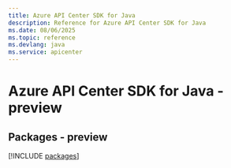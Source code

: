 ```yaml
---
title: Azure API Center SDK for Java
description: Reference for Azure API Center SDK for Java
ms.date: 08/06/2025
ms.topic: reference
ms.devlang: java
ms.service: apicenter
---
```

# Azure API Center SDK for Java - preview
## Packages - preview
[!INCLUDE [packages](api-center-index.md)]
